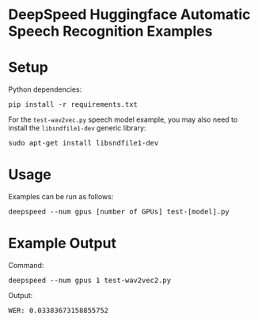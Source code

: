
# DeepSpeed Huggingface Automatic Speech Recognition Examples

# Setup
Python dependencies:
<pre>
pip install -r requirements.txt
</pre>

For the `test-wav2vec.py` speech model example, you may also need to install the `libsndfile1-dev` generic library:
<pre>
sudo apt-get install libsndfile1-dev
</pre>

# Usage
Examples can be run as follows:
<pre>deepspeed --num_gpus [number of GPUs] test-[model].py</pre>

# Example Output
Command:
<pre>
deepspeed --num_gpus 1 test-wav2vec2.py
</pre>

Output:
<pre>
WER: 0.03383673158855752
</pre>
